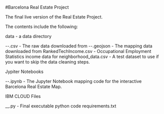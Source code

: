 
#Barcelona Real Estate Project

The final live version of the Real Estate Project.

The contents include the following:

data - a data directory

--.csv - The raw data downloaded from --.geojson - The mapping data downloaded from RankedTechIncome.csv - Occupational Employment Statistics income data for neighborhood_data.csv - A test dataset to use if you want to skip the data cleaning steps.

Jypiter Notebooks

--.ipynb - The Jupyter Notebook mapping code for the interactive Barcelona Real Estate Map.

IBM CLOUD Files

__.py - Final executable python code requirements.txt
